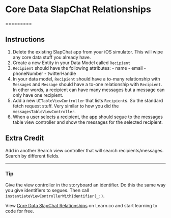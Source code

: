 # Core Data SlapChat Relationships
=========

## Instructions

  1. Delete the existing SlapChat app from your iOS simulator. This will wipe any core data stuff you already have.
  1. Create a new Entity in your Data Model called `Recipient`
  2. `Recipient` should have the following attributes:
    - name
    - email
    - phoneNumber
    - twitterHandle
  3. In your data model, `Recipient` should have a to-many relationship with `Message`s and `Message` should have a to-one relationship with `Recipient`.  In other words, a recipient can have many messages but a message can only have one recipient.
  4. Add a new `UITableViewController` that lists `Recipient`s. So the standard fetch request stuff. Very similar to how you did the `messagesTableViewController`.
  5. When a user selects a recipient, the app should segue to the messages table view controller and show the messages for the selected recipient.

## Extra Credit

Add in another Search view controller that will search recipients/messages. Search by different fields.

___

### Tip

Give the view controller in the storyboard an identifier. Do this the same way you give identifiers to segues. Then call `instantiateViewControllerWithIdentifier(_:)`.

<p data-visibility='hidden'>View <a href='https://learn.co/lessons/objc-SlapChat-Relationships' title='Core Data SlapChat Relationships'>Core Data SlapChat Relationships</a> on Learn.co and start learning to code for free.</p>
